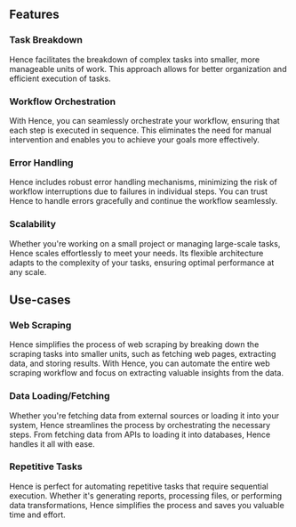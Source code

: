 ## Features

### Task Breakdown

Hence facilitates the breakdown of complex tasks into smaller, more manageable units of work. This approach allows for better organization and efficient execution of tasks.

### Workflow Orchestration

With Hence, you can seamlessly orchestrate your workflow, ensuring that each step is executed in sequence. This eliminates the need for manual intervention and enables you to achieve your goals more effectively.

### Error Handling

Hence includes robust error handling mechanisms, minimizing the risk of workflow interruptions due to failures in individual steps. You can trust Hence to handle errors gracefully and continue the workflow seamlessly.

### Scalability

Whether you're working on a small project or managing large-scale tasks, Hence scales effortlessly to meet your needs. Its flexible architecture adapts to the complexity of your tasks, ensuring optimal performance at any scale.

## Use-cases

### Web Scraping

Hence simplifies the process of web scraping by breaking down the scraping tasks into smaller units, such as fetching web pages, extracting data, and storing results. With Hence, you can automate the entire web scraping workflow and focus on extracting valuable insights from the data.

### Data Loading/Fetching

Whether you're fetching data from external sources or loading it into your system, Hence streamlines the process by orchestrating the necessary steps. From fetching data from APIs to loading it into databases, Hence handles it all with ease.

### Repetitive Tasks

Hence is perfect for automating repetitive tasks that require sequential execution. Whether it's generating reports, processing files, or performing data transformations, Hence simplifies the process and saves you valuable time and effort.
